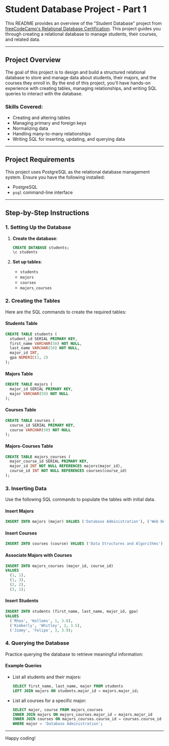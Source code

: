 # Student Database Project - Part 1

This README provides an overview of the "Student Database" project from [freeCodeCamp's Relational Database Certification](https://www.freecodecamp.org/learn/relational-database/learn-sql-by-building-a-student-database-part-1/build-a-student-database-part-1). This project guides you through creating a relational database to manage students, their courses, and related data.

---

## Project Overview
The goal of this project is to design and build a structured relational database to store and manage data about students, their majors, and the courses they enroll in. By the end of this project, you'll have hands-on experience with creating tables, managing relationships, and writing SQL queries to interact with the database.

### Skills Covered:
- Creating and altering tables
- Managing primary and foreign keys
- Normalizing data
- Handling many-to-many relationships
- Writing SQL for inserting, updating, and querying data

---

## Project Requirements
This project uses PostgreSQL as the relational database management system. Ensure you have the following installed:

- PostgreSQL
- `psql` command-line interface

---

## Step-by-Step Instructions

### 1. Setting Up the Database
1. **Create the database**:
   ```sql
   CREATE DATABASE students;
   \c students
   ```

2. **Set up tables**:
   - `students`
   - `majors`
   - `courses`
   - `majors_courses`

### 2. Creating the Tables
Here are the SQL commands to create the required tables:

#### Students Table
```sql
CREATE TABLE students (
  student_id SERIAL PRIMARY KEY,
  first_name VARCHAR(50) NOT NULL,
  last_name VARCHAR(50) NOT NULL,
  major_id INT,
  gpa NUMERIC(3, 2)
);
```

#### Majors Table
```sql
CREATE TABLE majors (
  major_id SERIAL PRIMARY KEY,
  major VARCHAR(50) NOT NULL
);
```

#### Courses Table
```sql
CREATE TABLE courses (
  course_id SERIAL PRIMARY KEY,
  course VARCHAR(50) NOT NULL
);
```

#### Majors-Courses Table
```sql
CREATE TABLE majors_courses (
  major_course_id SERIAL PRIMARY KEY,
  major_id INT NOT NULL REFERENCES majors(major_id),
  course_id INT NOT NULL REFERENCES courses(course_id)
);
```

### 3. Inserting Data
Use the following SQL commands to populate the tables with initial data.

#### Insert Majors
```sql
INSERT INTO majors (major) VALUES ('Database Administration'), ('Web Development'), ('Data Science');
```

#### Insert Courses
```sql
INSERT INTO courses (course) VALUES ('Data Structures and Algorithms'), ('Web Programming'), ('Database Systems');
```

#### Associate Majors with Courses
```sql
INSERT INTO majors_courses (major_id, course_id)
VALUES
  (1, 1),
  (1, 3),
  (2, 2),
  (3, 1);
```

#### Insert Students
```sql
INSERT INTO students (first_name, last_name, major_id, gpa)
VALUES
  ('Rhea', 'Kellems', 1, 3.8),
  ('Kimberly', 'Whitley', 2, 3.5),
  ('Jimmy', 'Felipe', 3, 3.9);
```

### 4. Querying the Database
Practice querying the database to retrieve meaningful information:

#### Example Queries
- List all students and their majors:
  ```sql
  SELECT first_name, last_name, major FROM students
  LEFT JOIN majors ON students.major_id = majors.major_id;
  ```

- List all courses for a specific major:
  ```sql
  SELECT major, course FROM majors_courses
  INNER JOIN majors ON majors_courses.major_id = majors.major_id
  INNER JOIN courses ON majors_courses.course_id = courses.course_id
  WHERE major = 'Database Administration';
  ```

---





Happy coding!

